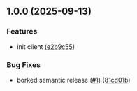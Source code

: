 ## 1.0.0 (2025-09-13)


### Features

* init client ([e2b9c55](https://github.com/jacobboykin/amazing-marvin-client-js/commit/e2b9c55f11ecdb0c63d2e3d3042cef44207ab074))


### Bug Fixes

* borked semantic release ([#1](https://github.com/jacobboykin/amazing-marvin-client-js/issues/1)) ([81cd01b](https://github.com/jacobboykin/amazing-marvin-client-js/commit/81cd01b7fc9c2f4c4abf743698c9214ed142b2b2))
